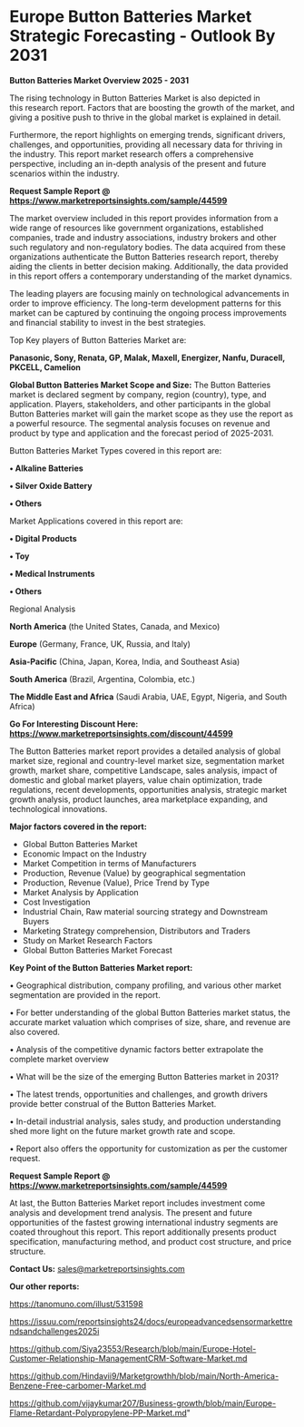 # Europe Button Batteries Market Strategic Forecasting - Outlook By 2031

<Strong> Button Batteries Market Overview 2025 - 2031</strong>

The rising technology in Button Batteries Market is also depicted in this research report. Factors that are boosting the growth of the market, and giving a positive push to thrive in the global market is explained in detail.

Furthermore, the report highlights on emerging trends, significant drivers, challenges, and opportunities, providing all necessary data for thriving in the industry. This report market research offers a comprehensive perspective, including an in-depth analysis of the present and future scenarios within the industry.

<strong>Request Sample Report @ <a href=https://www.marketreportsinsights.com/sample/44599>https://www.marketreportsinsights.com/sample/44599</a></strong>

The market overview included in this report provides information from a wide range of resources like government organizations, established companies, trade and industry associations, industry brokers and other such regulatory and non-regulatory bodies. The data acquired from these organizations authenticate the Button Batteries research report, thereby aiding the clients in better decision making. Additionally, the data provided in this report offers a contemporary understanding of the market dynamics.

The leading players are focusing mainly on technological advancements in order to improve efficiency. The long-term development patterns for this market can be captured by continuing the ongoing process improvements and financial stability to invest in the best strategies.

Top Key players of Button Batteries Market are:

<strong>Panasonic, Sony, Renata, GP, Malak, Maxell, Energizer, Nanfu, Duracell, PKCELL, Camelion</strong>

<strong><b>Global Button Batteries Market Scope and Size:</b></strong>
The Button Batteries market is declared segment by company, region (country), type, and application. Players, stakeholders, and other participants in the global Button Batteries market will gain the market scope as they use the report as a powerful resource. The segmental analysis focuses on revenue and product by type and application and the forecast period of 2025-2031.

Button Batteries Market Types covered in this report are:

<strong>•  Alkaline Batteries

•  Silver Oxide Battery

•  Others</strong>

Market Applications covered in this report are:

<strong>•  Digital Products

•  Toy

•  Medical Instruments

•  Others</strong> 

Regional Analysis

<strong>North America</strong> (the United States, Canada, and Mexico)

<strong>Europe</strong> (Germany, France, UK, Russia, and Italy)

<strong>Asia-Pacific</strong> (China, Japan, Korea, India, and Southeast Asia)

<strong>South America</strong> (Brazil, Argentina, Colombia, etc.)

<strong>The Middle East and Africa</strong> (Saudi Arabia, UAE, Egypt, Nigeria, and South Africa)

<strong>Go For Interesting Discount Here: <a href=https://www.marketreportsinsights.com/discount/44599>https://www.marketreportsinsights.com/discount/44599</a></strong>

The Button Batteries market report provides a detailed analysis of global market size, regional and country-level market size, segmentation market growth, market share, competitive Landscape, sales analysis, impact of domestic and global market players, value chain optimization, trade regulations, recent developments, opportunities analysis, strategic market growth analysis, product launches, area marketplace expanding, and technological innovations.

<strong><b>Major factors covered in the report:</b></strong>
<ul>
  <li>Global Button Batteries Market </li>
  <li>Economic Impact on the Industry</li>
  <li>Market Competition in terms of Manufacturers</li>
  <li>Production, Revenue (Value) by geographical segmentation</li>
  <li>Production, Revenue (Value), Price Trend by Type</li>
  <li>Market Analysis by Application</li>
  <li>Cost Investigation</li>
  <li>Industrial Chain, Raw material sourcing strategy and Downstream Buyers</li>
  <li>Marketing Strategy comprehension, Distributors and Traders</li>
  <li>Study on Market Research Factors</li>
  <li>Global Button Batteries Market Forecast</li>
</ul>

<strong><b>Key Point of the Button Batteries Market report:</b></strong>

• Geographical distribution, company profiling, and various other market segmentation are provided in the report.

• For better understanding of the global Button Batteries market status, the accurate market valuation which comprises of size, share, and revenue are also covered.

• Analysis of the competitive dynamic factors better extrapolate the complete market overview

• What will be the size of the emerging Button Batteries market in 2031?

• The latest trends, opportunities and challenges, and growth drivers provide better construal of the Button Batteries Market.

• In-detail industrial analysis, sales study, and production understanding shed more light on the future market growth rate and scope.

• Report also offers the opportunity for customization as per the customer request.

<strong>Request Sample Report @ <a href=https://www.marketreportsinsights.com/sample/44599>https://www.marketreportsinsights.com/sample/44599</a></strong>

At last, the Button Batteries Market report includes investment come analysis and development trend analysis. The present and future opportunities of the fastest growing international industry segments are coated throughout this report. This report additionally presents product specification, manufacturing method, and product cost structure, and price structure.

<strong>Contact Us:</strong>
sales@marketreportsinsights.com

<strong>Our other reports:</strong>

<a href=https://tanomuno.com/illust/531598>https://tanomuno.com/illust/531598</a>

<a href=https://issuu.com/reportsinsights24/docs/europeadvancedsensormarkettrendsandchallenges2025i>https://issuu.com/reportsinsights24/docs/europeadvancedsensormarkettrendsandchallenges2025i</a>

<a href=https://github.com/Siya23553/Research/blob/main/Europe-Hotel-Customer-Relationship-ManagementCRM-Software-Market.md>https://github.com/Siya23553/Research/blob/main/Europe-Hotel-Customer-Relationship-ManagementCRM-Software-Market.md</a>

<a href=https://github.com/Hindavii9/Marketgrowthh/blob/main/North-America-Benzene-Free-carbomer-Market.md>https://github.com/Hindavii9/Marketgrowthh/blob/main/North-America-Benzene-Free-carbomer-Market.md</a>

<a href=https://github.com/vijaykumar207/Business-growth/blob/main/Europe-Flame-Retardant-Polypropylene-PP-Market.md>https://github.com/vijaykumar207/Business-growth/blob/main/Europe-Flame-Retardant-Polypropylene-PP-Market.md</a>"
